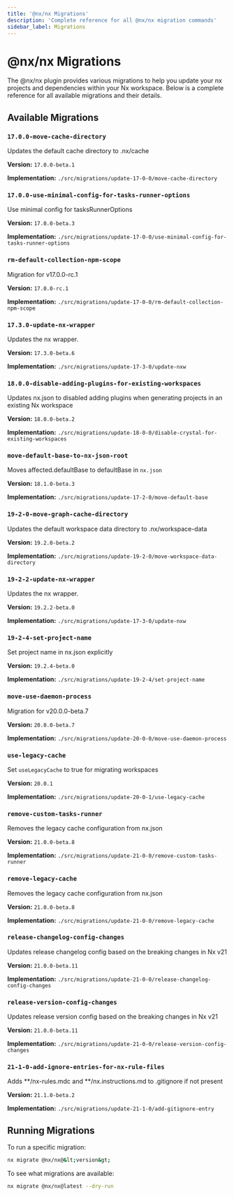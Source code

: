 ```yaml
---
title: '@nx/nx Migrations'
description: 'Complete reference for all @nx/nx migration commands'
sidebar_label: Migrations
---
```


# @nx/nx Migrations

The @nx/nx plugin provides various migrations to help you update your nx projects and dependencies within your Nx workspace.
Below is a complete reference for all available migrations and their details.

## Available Migrations

### `17.0.0-move-cache-directory`

Updates the default cache directory to .nx/cache

**Version:** `17.0.0-beta.1`

**Implementation:** `./src/migrations/update-17-0-0/move-cache-directory`

### `17.0.0-use-minimal-config-for-tasks-runner-options`

Use minimal config for tasksRunnerOptions

**Version:** `17.0.0-beta.3`

**Implementation:** `./src/migrations/update-17-0-0/use-minimal-config-for-tasks-runner-options`

### `rm-default-collection-npm-scope`

Migration for v17.0.0-rc.1

**Version:** `17.0.0-rc.1`

**Implementation:** `./src/migrations/update-17-0-0/rm-default-collection-npm-scope`

### `17.3.0-update-nx-wrapper`

Updates the nx wrapper.

**Version:** `17.3.0-beta.6`

**Implementation:** `./src/migrations/update-17-3-0/update-nxw`

### `18.0.0-disable-adding-plugins-for-existing-workspaces`

Updates nx.json to disabled adding plugins when generating projects in an existing Nx workspace

**Version:** `18.0.0-beta.2`

**Implementation:** `./src/migrations/update-18-0-0/disable-crystal-for-existing-workspaces`

### `move-default-base-to-nx-json-root`

Moves affected.defaultBase to defaultBase in `nx.json`

**Version:** `18.1.0-beta.3`

**Implementation:** `./src/migrations/update-17-2-0/move-default-base`

### `19-2-0-move-graph-cache-directory`

Updates the default workspace data directory to .nx/workspace-data

**Version:** `19.2.0-beta.2`

**Implementation:** `./src/migrations/update-19-2-0/move-workspace-data-directory`

### `19-2-2-update-nx-wrapper`

Updates the nx wrapper.

**Version:** `19.2.2-beta.0`

**Implementation:** `./src/migrations/update-17-3-0/update-nxw`

### `19-2-4-set-project-name`

Set project name in nx.json explicitly

**Version:** `19.2.4-beta.0`

**Implementation:** `./src/migrations/update-19-2-4/set-project-name`

### `move-use-daemon-process`

Migration for v20.0.0-beta.7

**Version:** `20.0.0-beta.7`

**Implementation:** `./src/migrations/update-20-0-0/move-use-daemon-process`

### `use-legacy-cache`

Set `useLegacyCache` to true for migrating workspaces

**Version:** `20.0.1`

**Implementation:** `./src/migrations/update-20-0-1/use-legacy-cache`

### `remove-custom-tasks-runner`

Removes the legacy cache configuration from nx.json

**Version:** `21.0.0-beta.8`

**Implementation:** `./src/migrations/update-21-0-0/remove-custom-tasks-runner`

### `remove-legacy-cache`

Removes the legacy cache configuration from nx.json

**Version:** `21.0.0-beta.8`

**Implementation:** `./src/migrations/update-21-0-0/remove-legacy-cache`

### `release-changelog-config-changes`

Updates release changelog config based on the breaking changes in Nx v21

**Version:** `21.0.0-beta.11`

**Implementation:** `./src/migrations/update-21-0-0/release-changelog-config-changes`

### `release-version-config-changes`

Updates release version config based on the breaking changes in Nx v21

**Version:** `21.0.0-beta.11`

**Implementation:** `./src/migrations/update-21-0-0/release-version-config-changes`

### `21-1-0-add-ignore-entries-for-nx-rule-files`

Adds **/nx-rules.mdc and **/nx.instructions.md to .gitignore if not present

**Version:** `21.1.0-beta.2`

**Implementation:** `./src/migrations/update-21-1-0/add-gitignore-entry`

## Running Migrations

To run a specific migration:

```bash
nx migrate @nx/nx@&lt;version&gt;
```

To see what migrations are available:

```bash
nx migrate @nx/nx@latest --dry-run
```
